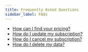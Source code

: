 ```yaml
---
title: Frequently Asked Questions
sidebar_label: FAQs
---
```


- [How can I find your pricing?](/help/faqs/how-can-i-find-your-pricing)
- [How do I update my subscription?](/help/faqs/how-do-i-update-my-subscription)
- [How do I cancel my subscription?](/help/faqs/how-do-i-cancel-my-subscription)
- [How do I delete my data?](/help/faqs/how-do-i-delete-my-data)
